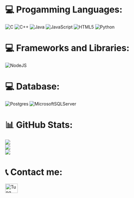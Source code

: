 
# 💻 Progamming Languages:
![C](https://img.shields.io/badge/c-%2300599C.svg?style=for-the-badge&logo=c&logoColor=white) 
![C++](https://img.shields.io/badge/c++-%2300599C.svg?style=for-the-badge&logo=c%2B%2B&logoColor=white) ![Java](https://img.shields.io/badge/java-%23ED8B00.svg?style=for-the-badge&logo=openjdk&logoColor=white) 
![JavaScript](https://img.shields.io/badge/javascript-%23323330.svg?style=for-the-badge&logo=javascript&logoColor=%23F7DF1E) 
![HTML5](https://img.shields.io/badge/html5-%23E34F26.svg?style=for-the-badge&logo=html5&logoColor=white) 
![Python](https://img.shields.io/badge/python-3670A0?style=for-the-badge&logo=python&logoColor=ffdd54) 
# 💻 Frameworks and Libraries:
![NodeJS](https://img.shields.io/badge/node.js-6DA55F?style=for-the-badge&logo=node.js&logoColor=white) 
# 💻 Database:
![Postgres](https://img.shields.io/badge/postgres-%23316192.svg?style=for-the-badge&logo=postgresql&logoColor=white) 
![MicrosoftSQLServer](https://img.shields.io/badge/Microsoft%20SQL%20Server-CC2927?style=for-the-badge&logo=microsoft%20sql%20server&logoColor=white)
# 📊 GitHub Stats:
![](https://github-readme-stats.vercel.app/api?username=nmtun&theme=dark&hide_border=false&include_all_commits=false&count_private=false)<br/>
![](https://github-readme-streak-stats.herokuapp.com/?user=nmtun&theme=dark&hide_border=false)<br/>
![](https://github-readme-stats.vercel.app/api/top-langs/?username=nmtun&theme=dark&hide_border=false&include_all_commits=false&count_private=false&layout=compact)

# 📞 Contact me:
<p align="left">
<a href="https://www.facebook.com/rudeuss/" target="blank"><img align="center" src="https://raw.githubusercontent.com/rahuldkjain/github-profile-readme-generator/master/src/images/icons/Social/facebook.svg" alt="Tung Nguyen" height="30" width="40" /></a>
</p>

